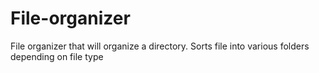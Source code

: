 # File-organizer
File organizer that will organize a directory. Sorts file into various folders depending on file type
